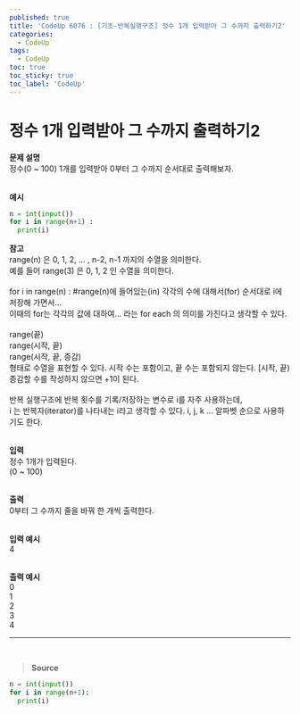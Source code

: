 ```yaml
---
published: true
title: 'CodeUp 6076 : [기초-반복실행구조] 정수 1개 입력받아 그 수까지 출력하기2'
categories:
  - CodeUp
tags:
  - CodeUp
toc: true
toc_sticky: true
toc_label: 'CodeUp'
---
```


# 정수 1개 입력받아 그 수까지 출력하기2

**문제 설명**  
정수(0 ~ 100) 1개를 입력받아 0부터 그 수까지 순서대로 출력해보자.  
<br>

**예시**

```python
n = int(input())
for i in range(n+1) :
  print(i)
```

**참고**  
range(n) 은 0, 1, 2, ... , n-2, n-1 까지의 수열을 의미한다.  
예를 들어 range(3) 은 0, 1, 2 인 수열을 의미한다.  
<br>
for i in range(n) : #range(n)에 들어있는(in) 각각의 수에 대해서(for) 순서대로 i에 저장해 가면서...  
이때의 for는 각각의 값에 대하여... 라는 for each 의 의미를 가진다고 생각할 수 있다.  
<br>
range(끝)  
range(시작, 끝)  
range(시작, 끝, 증감)  
형태로 수열을 표현할 수 있다. 시작 수는 포함이고, 끝 수는 포함되지 않는다. [시작, 끝)  
증감할 수를 작성하지 않으면 +1이 된다.  
<br>
반복 실행구조에 반복 횟수를 기록/저장하는 변수로 i를 자주 사용하는데,  
i 는 반복자(iterator)를 나타내는 i라고 생각할 수 있다. i, j, k ... 알파벳 순으로 사용하기도 한다.  
<br>

**입력**  
정수 1개가 입력된다.  
(0 ~ 100)  
<br>

**출력**  
0부터 그 수까지 줄을 바꿔 한 개씩 출력한다.  
<br>

**입력 예시**  
4  
<br>

**출력 예시**  
0  
1  
2  
3  
4

---

<br>

> **Source**

```python
n = int(input())
for i in range(n+1):
  print(i)
```
